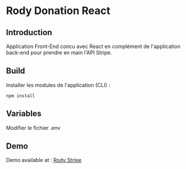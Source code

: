 # Rody Donation React

## Introduction
Application Front-End concu avec React en complément de l'application back-end pour prendre en main l'API Stripe. 

## Build
Installer les modules de l'application (CLI) :

    npm install

## Variables 
Modifier le fichier .env

## Demo
Demo available at : [Rody Stripe](https://stripe.rody.network)
